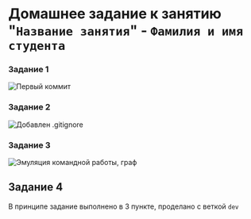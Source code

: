 # Домашнее задание к занятию "`Название занятия`" - `Фамилия и имя студента`


### Задание 1

![Первый коммит](https://github.com/VeselijDrozd/netology_git/commit/a0a565d56659c15c834051e18759696eed05956b)

### Задание 2

![Добавлен `.gitignore`](https://github.com/VeselijDrozd/netology_git/commit/58163a91df665450e57134b974945f33edd9605a)

### Задание 3

![Эмуляция командной работы, граф](https://github.com/VeselijDrozd/netology_git/network)

## Задание 4

В принципе задание выполнено в 3 пункте, проделано с веткой `dev`
